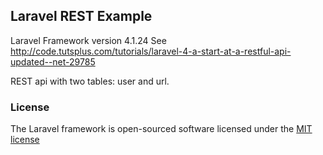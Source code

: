 ## Laravel REST Example

Laravel Framework version 4.1.24
See http://code.tutsplus.com/tutorials/laravel-4-a-start-at-a-restful-api-updated--net-29785

REST api with two tables: user and url.

### License

The Laravel framework is open-sourced software licensed under the [MIT license](http://opensource.org/licenses/MIT)
